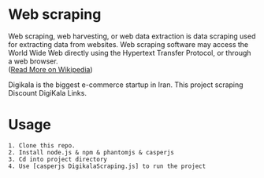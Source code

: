 # Web scraping
Web scraping, web harvesting, or web data extraction is data scraping used for extracting data from websites. Web scraping software may access the World Wide Web directly using the Hypertext Transfer Protocol, or through a web browser.<br>
([Read More on Wikipedia](https://pages.github.com/))

Digikala is the biggest e-commerce startup in Iran. This project scraping Discount DigiKala Links.

# Usage
```
1. Clone this repo.
2. Install node.js & npm & phantomjs & casperjs
3. Cd into project directory
4. Use [casperjs DigikalaScraping.js] to run the project
```
